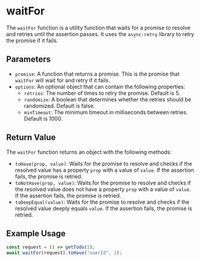 # waitFor

The `waitFor` function is a utility function that waits for a promise to resolve and retries until the assertion passes. It uses the `async-retry` library to retry the promise if it fails.

## Parameters

- `promise`: A function that returns a promise. This is the promise that `waitFor` will wait for and retry if it fails.
- `options`: An optional object that can contain the following properties:
  - `retries`: The number of times to retry the promise. Default is 5.
  - `randomize`: A boolean that determines whether the retries should be randomized. Default is false.
  - `minTimeout`: The minimum timeout in milliseconds between retries. Default is 1000.

## Return Value

The `waitFor` function returns an object with the following methods:

- `toHave(prop, value)`: Waits for the promise to resolve and checks if the resolved value has a property `prop` with a value of `value`. If the assertion fails, the promise is retried.
- `toNotHave(prop, value)`: Waits for the promise to resolve and checks if the resolved value does not have a property `prop` with a value of `value`. If the assertion fails, the promise is retried.
- `toDeepEqual(value)`: Waits for the promise to resolve and checks if the resolved value deeply equals `value`. If the assertion fails, the promise is retried.

## Example Usage

```javascript
const request = () => getTodo(1);
await waitFor(request).toHave("userId", 1);
```
